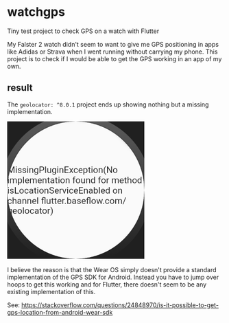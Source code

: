 # watchgps

Tiny test project to check GPS on a watch with Flutter

My Falster 2 watch didn't seem to want to give me GPS positioning in apps like Adidas or Strava when I went running without carrying my phone. This project is to check if I would be able to get the GPS working in an app of my own.

## result

The `geolocator: ^8.0.1` project ends up showing nothing but a missing implementation.

![Failing to get gps](screenshot.png)

I believe the reason is that the Wear OS simply doesn't provide a standard implementation of the GPS SDK for Android. Instead you have to jump over hoops to get this working and for Flutter, there doesn't seem to be any existing implementation of this.

See:
https://stackoverflow.com/questions/24848970/is-it-possible-to-get-gps-location-from-android-wear-sdk
